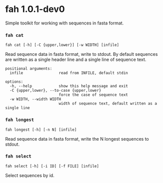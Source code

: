 # fah 1.0.1-dev0

Simple toolkit for working with sequences in fasta format.

### `fah cat`

```
fah cat [-h] [-C {upper,lower}] [-w WIDTH] [infile]
```

Read sequence data in fasta format, write to stdout. By default sequences are written as a single
header line and a single line of sequence text.

```
positional arguments:
  infile                read from INFILE, default stdin

options:
  -h, --help            show this help message and exit
  -C {upper,lower}, --to-case {upper,lower}
                        force the case of sequence text
  -w WIDTH, --width WIDTH
                        width of sequence text, default written as a single line
```

### `fah longest`

```
fah longest [-h] [-n N] [infile]
```

Read sequence data in fasta format, write the N longest sequences to stdout.

### `fah select`

```
fah select [-h] [-i ID] [-f FILE] [infile]
```

Select sequences by id.



